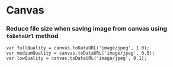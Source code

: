 # Canvas

### Reduce file size when saving image from canvas using `toDataUrl` method

```
var fullQuality = canvas.toDataURL('image/jpeg', 1.0);  
var mediumQuality = canvas.toDataURL('image/jpeg', 0.5);   
var lowQuality = canvas.toDataURL('image/jpeg', 0.1);
```
